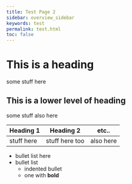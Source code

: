 ```yaml
---
title: Test Page 2
sidebar: overview_sidebar
keywords: test
permalink: test.html
toc: false
---
```


# This is a heading

some stuff here

## This is a lower level of heading

some stuff also here

| Heading 1 | Heading 2 | etc.. |
|-----------|:-----------:|-------|
|stuff here | stuff here too | also here |

* bullet list here
* bullet list
  * indented bullet
  * one with **bold** 
